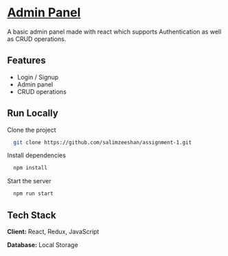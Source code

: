 
# [Admin Panel](https://admin-steel-tau.vercel.app/login)

A basic admin panel made with react which supports Authentication as well as CRUD operations.


## Features

- Login / Signup
- Admin panel
- CRUD operations



## Run Locally

Clone the project

```bash
  git clone https://github.com/salimzeeshan/assignment-1.git
```

Install dependencies

```bash
  npm install
```

Start the server

```bash
  npm run start
```


## Tech Stack

**Client:** React, Redux, JavaScript

**Database:** Local Storage
